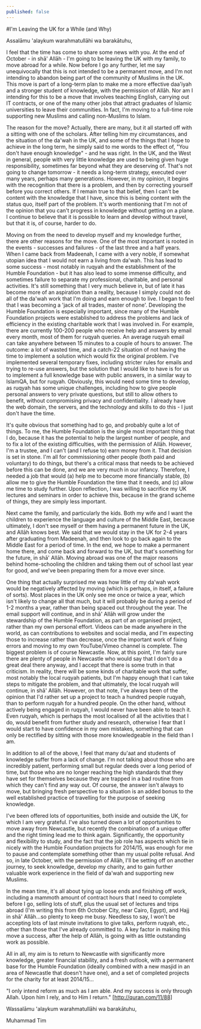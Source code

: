 ```yaml
---
published: false
---
```


#I'm Leaving the UK for a While (and Why)

Assalāmu 'alaykum warahmatullāhi wa barakātuhu,

I feel that the time has come to share some news with you. At the end of October - in shā' Allāh - I'm going to be leaving the UK with my family, to move abroad for a while. Now before I go any further, let me say unequivocally that this is not intended to be a permanent move, and I'm not intending to abandon being part of the community of Muslims in the UK. This move is part of a long-term plan to make me a more effective daa'iyah and a stronger student of knowledge, with the permission of Allāh. Nor am I intending for this to be a move that involves teaching English, carrying out IT contracts, or one of the many other jobs that attract graduates of Islamic universities to leave their communities. In fact, I'm moving to a full-time role supporting new Muslims and calling non-Muslims to Islam.

The reason for the move? Actually, there are many, but it all started off with a sitting with one of the scholars. After telling him my circumstances, and the situation of the da'wah in the UK, and some of the things that I hope to achieve in the long term, he simply said to me words to the effect of, "You don't have enough knowledge" - and he was right. In the UK, and the West in general, people with very little knowledge are used to being given huge responsibility, sometimes far beyond what they are deserving of. That's not going to change tomorrow - it needs a long-term strategy, executed over many years, perhaps many generations. However, in my opinion, it begins with the recognition that there is a problem, and then by correcting yourself before you correct others. If I remain true to that belief, then I can't be content with the knowledge that I have, since this is being content with the status quo, itself part of the problem. It's worth mentioning that I'm not of the opinion that you can't progress in knowledge without getting on a plane. I continue to believe that it is possible to learn and develop without travel, but that it is, of course, harder to do.

Moving on from the need to develop myself and my knowledge further, there are other reasons for the move. One of the most important is rooted in the events - successes and failures - of the last three and a half years. When I came back from Madeenah, I came with a very noble, if somewhat utopian idea that I would not earn a living from da'wah. This has lead to some success - most notably in ruqyah and the establishment of the Humble Foundation - but it has also lead to some immense difficulty, and sometimes failure to separate my professional, charitable, and personal activities. It's still something that I very much believe in, but of late it has become more of an aspiration than a reality, because I simply could not do all of the da'wah work that I'm doing and earn enough to live. I began to feel that I was becoming a 'jack of all trades, master of none'. Developing the Humble Foundation is especially important, since many of the Humble Foundation projects were established to address the problems and lack of efficiency in the existing charitable work that I was involved in. For example, there are currently 100-200 people who receive help and answers by email every month, most of them for ruqyah queries. An average ruqyah email can take anywhere between 15 minutes to a couple of hours to answer. The outcome: a lot of wasted time, and a catch-22 situation of not having the time to implement a solution which would fix the original problem. I've implemented several temporary fixes, including stricter rules for emails and trying to re-use answers, but the solution that I would like to have is for us to implement a full knowledge base with public answers, in a similar way to IslamQA, but for ruqyah. Obviously, this would need some time to develop, as ruqyah has some unique challenges, including how to give people personal answers to very private questions, but still to allow others to benefit, without compromising privacy and confidentiality. I already have the web domain, the servers, and the technology and skills to do this - I just don't have the time.

It's quite obvious that something had to go, and probably quite a lot of things. To me, the Humble Foundation is the single most important thing that I do, because it has the potential to help the largest number of people, and to fix a lot of the existing difficulties, with the permission of Allāh. However, I'm a trustee, and I can't (and I refuse to) earn money from it. That decision is set in stone. I'm all for commissioning other people (both paid and voluntary) to do things, but there's a critical mass that needs to be achieved before this can be done, and we are very much in our infancy. Therefore, I needed a job that would (a) help me to become more financially stable, (b) allow me to give the Humble Foundation the time that it needs, and (c) allow me time to study further. Upon reflection, I was willing to sacrifice my UK lectures and seminars in order to achieve this, because in the grand scheme of things, they are simply less important. 

Next came the family, and particularly the kids. Both my wife and I want the children to experience the language and culture of the Middle East, because ultimately, I don't see myself or them having a permanent future in the UK, and Allāh knows best. We said that we would stay in the UK for 2-4 years after graduating from Madeenah, and then look to go back again to the Middle East for a period of time. In the end, we hope to make a permanent home there, and come back and forward to the UK, but that's something for the future, in shā' Allāh. Moving abroad was one of the major reasons behind home-schooling the children and taking them out of school last year for good, and we've been preparing them for a move ever since.

One thing that actually surprised me was how little of my da'wah work would be negatively affected by moving (which is perhaps, in itself, a failure of sorts). Most places in the UK only see me once or twice a year, which isn't likely to change all that much, but it will probably be during a period of 1-2 months a year, rather than being spaced out throughout the year. The email support will continue, and in shā' Allāh will grow under the stewardship of the Humble Foundation, as part of an organised project, rather than my own personal effort. Videos can be made anywhere in the world, as can contributions to websites and social media, and I'm expecting those to increase rather than decrease, once the important work of fixing errors and moving to my own YouTube/Vimeo channel is complete. The biggest problem is of course Newcastle. Now, at this point, I'm fairly sure there are plenty of people in Newcastle who would say that I don't do a great deal there anyway, and I accept that there is some truth in that criticism. In reality, there will be some kinds of charitable work that suffer, most notably the local ruqyah patients, but I'm happy enough that I can take steps to mitigate the problem, and that ultimately, the local ruqyah will continue, in shā' Allāh. However, on that note, I've always been of the opinion that I'd rather set up a project to teach a hundred people ruqyah, than to perform ruqyah for a hundred people. On the other hand, without actively being engaged in ruqyah, I would never have been able to teach it. Even ruqyah, which is perhaps the most localised of all the activities that I do, would benefit from further study and research, otherwise I fear that I would start to have confidence in my own mistakes, something that can only be rectified by sitting with those more knowledgeable in the field than I am.

In addition to all of the above, I feel that many du'aat and students of knowledge suffer from a lack of change. I'm not talking about those who are incredibly patient, performing small but regular deeds over a long period of time, but those who are no longer reaching the high standards that they have set for themselves because they are trapped in a bad routine from which they can't find any way out. Of course, the answer isn't always to move, but bringing fresh perspective to a situation is an added bonus to the well established practice of travelling for the purpose of seeking knowledge.

I've been offered lots of opportunities, both inside and outside the UK, for which I am very grateful. I've also turned down a lot of opportunities to move away from Newcastle, but recently the combination of a unique offer and the right timing lead me to think again. Significantly, the opportunity and flexibility to study, and the fact that the job role has aspects which tie in nicely with the Humble Foundation projects for 2014/15, was enough for me to pause and contemplate something other than my usual polite refusal. And so, in late October, with the permission of Allāh, I'll be setting off on another journey, to seek knowledge, develop my charity, and to gain further valuable work experience in the field of da'wah and supporting new Muslims.

In the mean time, it's all about tying up loose ends and finishing off work, including a mammoth amount of contract hours that I need to complete before I go, selling lots of stuff, plus the usual set of lectures and trips abroad (I'm writing this from 6th October City, near Cairo, Egypt), and Hajj in shā' Allāh...so plenty to keep me busy. Needless to say, I won't be accepting lots of last minute invitations to give talks, perform ruqyah, etc., other than those that I've already committed to. A key factor in making this move a success, after the help of Allāh, is going with as little outstanding work as possible.

All in all, my aim is to return to Newcastle with significantly more knowledge, greater financial stability, and a fresh outlook, with a permanent base for the Humble Foundation (ideally combined with a new masjid in an area of Newcastle that doesn't have one), and a set of completed projects for the charity for at least 2014/15...

"I only intend reform as much as I am able. And my success is only through Allah. Upon him I rely, and to Him I return." [http://quran.com/11/88]

Wassalāmu 'alaykum warahmatullāhi wa barakātuhu,

Muhammad Tim
